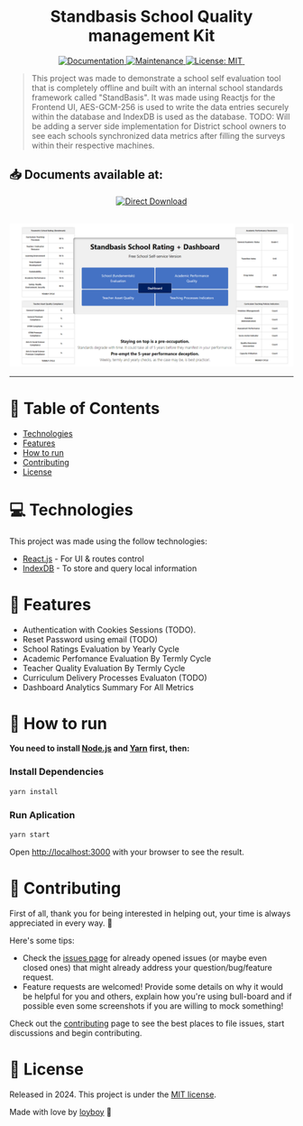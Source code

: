 <h1 align="center">Standbasis School Quality management Kit</h1>

<p align="center">
  <a href="https://github.com/loyboy/standbasis_chrome_offline#readme">
    <img alt="Documentation" src="https://img.shields.io/badge/documentation-yes-03B0E8.svg" target="_blank" />
  </a>
  <a href="https://github.com/loyboy/standbasis_chrome_offline/graphs/commit-activity">
    <img alt="Maintenance" src="https://img.shields.io/badge/Maintained%3F-yes-03B0E8.svg" target="_blank" />
  </a>
  <a href="https://github.com/loyboy/standbasis_chrome_offline/blob/master/LICENSE">
    <img alt="License: MIT" src="https://img.shields.io/badge/License-MIT-03B0E8.svg" target="_blank" />
  </a>
  <img alt="" src="https://img.shields.io/github/repo-size/loyboy/standbasis_chrome_offline?color=03B0E8" />
</p>

> This project was made to demonstrate a school self evaluation tool that is completely offline and built with an internal school standards framework called "StandBasis". It was made using Reactjs for the Frontend UI, AES-GCM-256 is used to write the data entries securely within the database and IndexDB is used as the database. 
TODO: Will be adding a server side implementation for District school owners to see each schools synchronized data metrics after filling the surveys within their respective machines.

## 📥 Documents available at:
<p align="center">
    <a title="Access Standbasis Overview" href="https://github.com/loyboy/standbasis_chrome_offline/blob/master/StandbasisDetails.pdf">
        <img alt="Direct Download" src="https://img.shields.io/badge/Download%20An%20Introduction%20To%20Standbasis-03B0E8" width="200px" />
    </a>
</p>

<br />
<div align="center">
  <img src="https://github.com/loyboy/standbasis_chrome_offline/blob/master/Screenshot.PNG" width="720">
</div>

---

# :pushpin: Table of Contents

* [Technologies](#computer-technologies)
* [Features](#rocket-features)
* [How to run](#construction_worker-how-to-run)
* [Contributing](#tada-contributing)
* [License](#closed_book-license)

# :computer: Technologies
This project was made using the follow technologies:

* [React.js](https://reactjs.com/) - For UI & routes control     
* [IndexDB](https://developer.mozilla.org/en-US/docs/Web/API/IndexedDB_API) - To store and query local information

# :rocket: Features

- Authentication with Cookies Sessions (TODO).
- Reset Password using email (TODO)
- School Ratings Evaluation by Yearly Cycle
- Academic Perfomance Evaluation By Termly Cycle
- Teacher Quality Evaluation By Termly Cycle
- Curriculum Delivery Processes Evaluaton (TODO)
- Dashboard Analytics Summary For All Metrics

# :construction_worker: How to run
**You need to install [Node.js](https://nodejs.org/en/download/) and [Yarn](https://yarnpkg.com/) first, then:**

### Install Dependencies
```bash
yarn install
```

### Run Aplication
```bash 
yarn start 
```

Open [http://localhost:3000](http://localhost:3000) with your browser to see the result.
<br>

# :tada: Contributing
First of all, thank you for being interested in helping out, your time is always appreciated in every way. :100:

Here's some tips:

* Check the [issues page](https://github.com/loyboy/standbasis_chrome_offline/issues) for already opened issues (or maybe even closed ones) that might already address your question/bug/feature request.
* Feature requests are welcomed! Provide some details on why it would be helpful for you and others, explain how you're using bull-board and if possible even some screenshots if you are willing to mock something!

Check out the [contributing](./CONTRIBUTING.md) page to see the best places to file issues, start discussions and begin contributing.

# :closed_book: License

Released in 2024.
This project is under the [MIT license](./LICENSE).

Made with love by [loyboy](https://github.com/loyboy) 🚀

